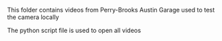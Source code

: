 
This folder contains videos from Perry-Brooks Austin Garage used to test the camera locally

The python script file is used to open all videos
